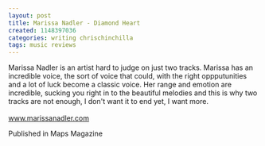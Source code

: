 ```yaml
---
layout: post
title: Marissa Nadler - Diamond Heart
created: 1148397036
categories: writing chrischinchilla
tags: music reviews
---
```


Marissa Nadler is an artist hard to judge on just two tracks. Marissa has an incredible voice, the sort of voice that could, with the right oppputunities and a lot of luck become a classic voice. Her range and emotion are incredible, sucking you right in to the beautiful melodies and this is why two tracks are not enough, I don't want it to end yet, I want more.<br><br><a href='http://www.marissanadler.com' target='_blank'>www.marissanadler.com</a>

Published in Maps Magazine
